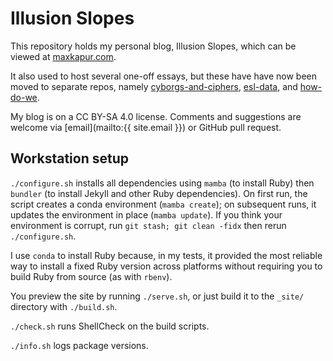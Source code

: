 # Illusion Slopes

This repository holds my personal blog, Illusion Slopes, which can be viewed at
[maxkapur.com](https://maxkapur.com).

It also used to host several one-off essays, but these have have now been moved
to separate repos, namely
[cyborgs-and-ciphers](https://github.com/maxkapur/cyborgs-and-ciphers),
[esl-data](https://github.com/maxkapur/esl-data), and
[how-do-we](https://github.com/maxkapur/how-do-we).

My blog is on a CC BY-SA 4.0 license. Comments and suggestions are welcome via
[email](mailto:{{ site.email }}) or GitHub pull request.

## Workstation setup

`./configure.sh` installs all dependencies using `mamba` (to install Ruby) then
`bundler` (to install Jekyll and other Ruby dependencies). On first run, the
script creates a conda environment (`mamba create`); on subsequent runs, it
updates the environment in place (`mamba update`). If you think your environment
is corrupt, run `git stash; git clean -fidx` then rerun `./configure.sh`.

I use `conda` to install Ruby because, in my tests, it provided the most
reliable way to install a fixed Ruby version across platforms without requiring
you to build Ruby from source (as with `rbenv`).

You preview the site by running `./serve.sh`, or just build it to the `_site/`
directory with `./build.sh`.

`./check.sh` runs ShellCheck on the build scripts.

`./info.sh` logs package versions.
